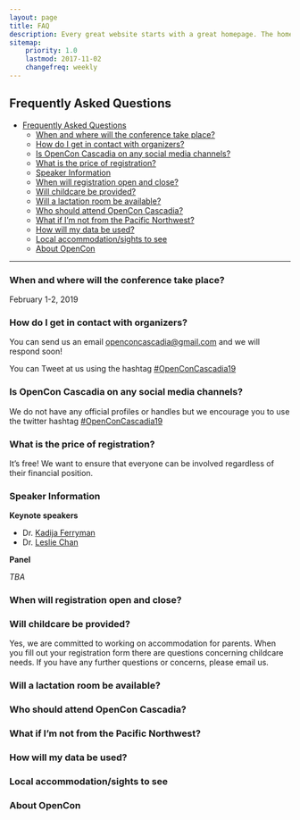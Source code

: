 ```yaml
---
layout: page
title: FAQ
description: Every great website starts with a great homepage. The homepage tells your viewers what your site is all about and gives your viewers a place to come back to.
sitemap:
    priority: 1.0
    lastmod: 2017-11-02
    changefreq: weekly
---
```


## Frequently Asked Questions

- [Frequently Asked Questions](#frequently-asked-questions)
    - [When and where will the conference take place?](#when-and-where-will-the-conference-take-place)
    - [How do I get in contact with organizers?](#how-do-i-get-in-contact-with-organizers)
    - [Is OpenCon Cascadia on any social media channels?](#is-opencon-cascadia-on-any-social-media-channels)
    - [What is the price of registration?](#what-is-the-price-of-registration)
    - [Speaker Information](#speaker-information)
    - [When will registration open and close?](#when-will-registration-open-and-close)
    - [Will childcare be provided?](#will-childcare-be-provided)
    - [Will a lactation room be available?](#will-a-lactation-room-be-available)
    - [Who should attend OpenCon Cascadia?](#who-should-attend-opencon-cascadia)
    - [What if I’m not from the Pacific Northwest?](#what-if-im-not-from-the-pacific-northwest)
    - [How will my data be used?](#how-will-my-data-be-used)
    - [Local accommodation/sights to see](#local-accommodationsights-to-see)
    - [About OpenCon](#about-opencon)

-----

### When and where will the conference take place?

February 1-2, 2019

### How do I get in contact with organizers?

You can send us an email [openconcascadia@gmail.com](mailto:openconcascadia@gmail.com) and we will respond soon!

You can Tweet at us using the hashtag [#OpenConCascadia19](https://twitter.com/search?f=tweets&q=%23OpenConCascadia19)

### Is OpenCon Cascadia on any social media channels?

We do not have any official profiles or handles but we encourage you to use the twitter hashtag [#OpenConCascadia19](https://twitter.com/search?f=tweets&q=%23OpenConCascadia19)

### What is the price of registration?

It’s free! We want to ensure that everyone can be involved regardless of their financial position. 

### Speaker Information

**Keynote speakers**

- Dr. [Kadija Ferryman](https://datasociety.net/people/ferryman-kadija/)
- Dr. [Leslie Chan](http://www.utsc.utoronto.ca/~chan/)

**Panel**

_TBA_

### When will registration open and close?

### Will childcare be provided?

Yes, we are committed to working on accommodation for parents. When you fill out your registration form there are questions concerning childcare needs. If you have any further questions or concerns, please email us. 

### Will a lactation room be available?

### Who should attend OpenCon Cascadia?

### What if I’m not from the Pacific Northwest?

### How will my data be used? 

### Local accommodation/sights to see

### About OpenCon
